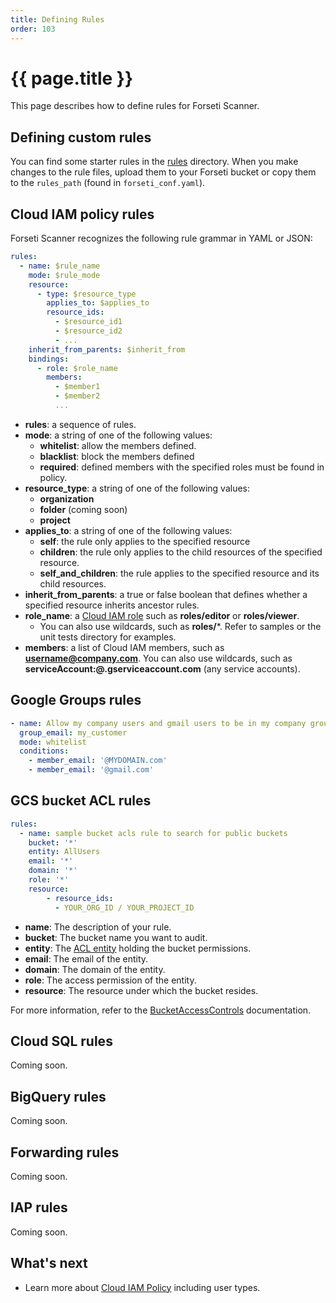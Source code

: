 ```yaml
---
title: Defining Rules
order: 103
---
```

# {{ page.title }}
This page describes how to define rules for Forseti Scanner.

## Defining custom rules

You can find some starter rules in the [rules](https://github.com/GoogleCloudPlatform/forseti-security/tree/dev/rules) 
directory. When you make changes to the rule files, upload them to your 
Forseti bucket or copy them to the `rules_path` (found in `forseti_conf.yaml`).

## Cloud IAM policy rules

Forseti Scanner recognizes the following rule grammar in YAML or JSON:

```yaml
rules:
  - name: $rule_name
    mode: $rule_mode
    resource:
      - type: $resource_type
        applies_to: $applies_to
        resource_ids:
          - $resource_id1
          - $resource_id2
          - ...
    inherit_from_parents: $inherit_from
    bindings:
      - role: $role_name
        members:
          - $member1
          - $member2
          ...
```

- **rules**: a sequence of rules.
- **mode**: a string of one of the following values:
  - **whitelist**: allow the members defined.
  - **blacklist**: block the members defined
  - **required**: defined members with the specified roles must be found in
    policy.
- **resource_type**: a string of one of the following values:
  - **organization**
  - **folder** (coming soon)
  - **project**
- **applies_to**: a string of one of the following values:
  - **self**: the rule only applies to the specified resource
  - **children**: the rule only applies to the child resources of the
    specified resource.
  - **self_and_children**: the rule applies to the specified resource and its
    child resources.
- **inherit_from_parents**: a true or false boolean that defines whether a
  specified resource inherits ancestor rules.
- **role_name**: a
  [Cloud IAM role](https://cloud.google.com/compute/docs/access/iam) such as
  **roles/editor** or **roles/viewer**.
  - You can also use wildcards, such as **roles/***. Refer to samples or the
    unit tests directory for examples.
- **members**: a list of Cloud IAM members, such as **username@company.com**. You
  can also use wildcards, such as **serviceAccount:@.gserviceaccount.com** (any
  service accounts).

## Google Groups rules

```yaml
- name: Allow my company users and gmail users to be in my company groups.
  group_email: my_customer
  mode: whitelist
  conditions:
    - member_email: '@MYDOMAIN.com'
    - member_email: '@gmail.com'
```

## GCS bucket ACL rules

```yaml
rules:
  - name: sample bucket acls rule to search for public buckets
    bucket: '*'
    entity: AllUsers
    email: '*'
    domain: '*'
    role: '*'
    resource:
        - resource_ids:
          - YOUR_ORG_ID / YOUR_PROJECT_ID
```

 - **name**: The description of your rule.
 - **bucket**: The bucket name you want to audit.
 - **entity**: The [ACL entity](https://cloud.google.com/storage/docs/access-control/lists) holding the bucket permissions.
 - **email**: The email of the entity.
 - **domain**: The domain of the entity.
 - **role**: The access permission of the entity.
 - **resource**: The resource under which the bucket resides.

For more information, refer to the [BucketAccessControls](https://cloud.google.com/storage/docs/json_api/v1/objectAccessControls#resource) documentation.

## Cloud SQL rules

Coming soon.

## BigQuery rules

Coming soon.

## Forwarding rules

Coming soon.

## IAP rules

Coming soon.

## What's next

-   Learn more about
    [Cloud IAM Policy](https://cloud.google.com/iam/reference/rest/v1/Policy)
    including user types.
